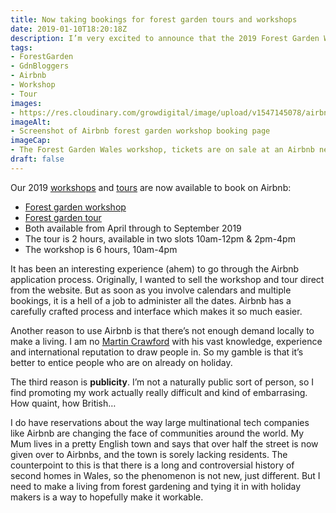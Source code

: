 ```yaml
---
title: Now taking bookings for forest garden tours and workshops
date: 2019-01-10T18:20:18Z
description: I’m very excited to announce that the 2019 Forest Garden Wales tours and workshops, known as “Experiences” in Airbnb speak, are now available to book! 
tags: 
- ForestGarden
- GdnBloggers
- Airbnb
- Workshop 
- Tour
images: 
- https://res.cloudinary.com/growdigital/image/upload/v1547145078/airbnb-190110.png
imageAlt: 
- Screenshot of Airbnb forest garden workshop booking page
imageCap:
- The Forest Garden Wales workshop, tickets are on sale at an Airbnb near you
draft: false
---
```


Our 2019 [workshops](/workshop/) and [tours](/tour/) are now available to book on Airbnb:

* [Forest garden workshop](https://www.airbnb.co.uk/experiences/524767)
* [Forest garden tour](https://www.airbnb.co.uk/experiences/532342)
* Both available from April through to September 2019
* The tour is 2 hours, available in two slots 10am-12pm & 2pm-4pm
* The workshop is 6 hours, 10am-4pm

It has been an interesting experience (ahem) to go through the Airbnb application process. Originally, I wanted to sell the workshop and tour direct from the website. But as soon as you involve calendars and multiple bookings, it is a hell of a job to administer all the dates. Airbnb has a carefully crafted process and interface which makes it so much easier.

Another reason to use Airbnb is that there’s not enough demand locally to make a living. I am no [Martin Crawford](https://www.agroforestry.co.uk/about_us/) with his vast knowledge, experience and international reputation to draw people in. So my gamble is that it’s better to entice people who are on already on holiday.

The third reason is **publicity**. I’m not a naturally public sort of person, so I find promoting my work actually really difficult and kind of embarrasing. How quaint, how British… 

I do have reservations about the way large multinational tech companies like Airbnb are changing the face of communities around the world. My Mum lives in a pretty English town and says that over half the street is now given over to Airbnbs, and the town is sorely lacking residents. The counterpoint to this is that there is a long and controversial history of second homes in Wales, so the phenomenon is not new, just different. But I need to make a living from forest gardening and tying it in with holiday makers is a way to hopefully make it workable.
